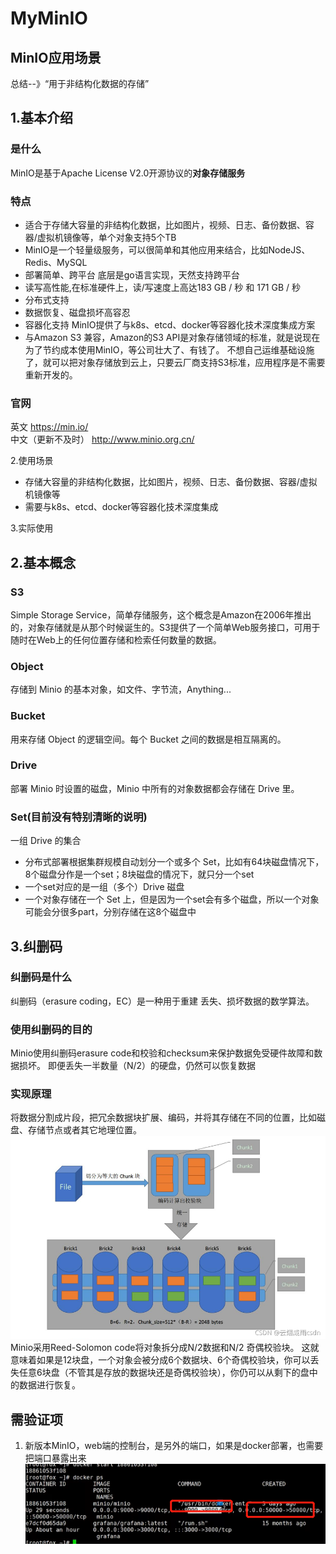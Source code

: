 # MyMinIO
## MinIO应用场景
总结--》“用于非结构化数据的存储”

## 1.基本介绍
### 是什么
MinIO是基于Apache License V2.0开源协议的**对象存储服务**
### 特点
- 适合于存储大容量的非结构化数据，比如图片，视频、日志、备份数据、容器/虚拟机镜像等，单个对象支持5个TB
- MinIO是一个轻量级服务，可以很简单和其他应用来结合，比如NodeJS、Redis、MySQL
- 部署简单、跨平台 底层是go语言实现，天然支持跨平台
- 读写高性能,在标准硬件上，读/写速度上高达183 GB / 秒 和 171 GB / 秒
- 分布式支持
- 数据恢复、磁盘损坏高容忍
- 容器化支持 MinIO提供了与k8s、etcd、docker等容器化技术深度集成方案
- 与Amazon S3 兼容，Amazon的S3 API是对象存储领域的标准，就是说现在为了节约成本使用MinIO，等公司壮大了、有钱了。
不想自己运维基础设施了，就可以把对象存储放到云上，只要云厂商支持S3标准，应用程序是不需要重新开发的。

### 官网
英文 https://min.io/  
中文（更新不及时） http://www.minio.org.cn/

2.使用场景
- 存储大容量的非结构化数据，比如图片，视频、日志、备份数据、容器/虚拟机镜像等
- 需要与k8s、etcd、docker等容器化技术深度集成

3.实际使用


## 2.基本概念
### S3
Simple Storage Service，简单存储服务，这个概念是Amazon在2006年推出的，对象存储就是从那个时候诞生的。S3提供了一个简单Web服务接口，可用于随时在Web上的任何位置存储和检索任何数量的数据。
### Object
存储到 Minio 的基本对象，如文件、字节流，Anything...
### Bucket
用来存储 Object 的逻辑空间。每个 Bucket 之间的数据是相互隔离的。
### Drive
部署 Minio 时设置的磁盘，Minio 中所有的对象数据都会存储在 Drive 里。
### Set(目前没有特别清晰的说明)
一组 Drive 的集合
- 分布式部署根据集群规模自动划分一个或多个 Set，比如有64块磁盘情况下，8个磁盘分作是一个set；8块磁盘的情况下，就只分一个set
- 一个set对应的是一组（多个）Drive 磁盘
- 一个对象存储在一个 Set 上，但是因为一个set会有多个磁盘，所以一个对象可能会分很多part，分别存储在这8个磁盘中

## 3.纠删码
### 纠删码是什么
纠删码（erasure coding，EC）是一种用于重建 丢失、损坏数据的数学算法。<br>

### 使用纠删码的目的
Minio使用纠删码erasure code和校验和checksum来保护数据免受硬件故障和数据损坏。 即便丢失一半数量（N/2）的硬盘，仍然可以恢复数据

### 实现原理
将数据分割成片段，把冗余数据块扩展、编码，并将其存储在不同的位置，比如磁盘、存储节点或者其它地理位置。
![](../img/纠删码EC示意图.png)
Minio采用Reed-Solomon code将对象拆分成N/2数据和N/2 奇偶校验块。 这就意味着如果是12块盘，一个对象会被分成6个数据块、6个奇偶校验块，你可以丢失任意6块盘（不管其是存放的数据块还是奇偶校验块），你仍可以从剩下的盘中的数据进行恢复。

## 需验证项
1. 新版本MinIO，web端的控制台，是另外的端口，如果是docker部署，也需要把端口暴露出来
![](../img/MInIO-Docker端口.png)
